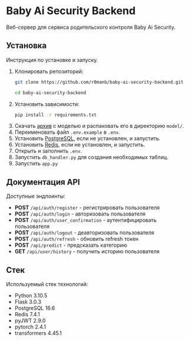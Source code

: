 # Baby Ai Security Backend
Веб-сервер для сервиса родительского контроля Baby Ai Security.
## Установка
Инструкция по установке и запуску.
1. Клонировать репозиторий:
    ```bash
    git clone https://github.com/r0manb/baby-ai-security-backend.git

    cd baby-ai-security-backend
    ```
2. Установить зависимости:
    ```Bash
    pip install -r requirements.txt
    ```
3. Скачать [архив](https://drive.google.com/file/d/1574SL22ZYm-MZ7Sa9WS9KmhA2FMvZZEY/view?usp=sharing) с моделью и распаковать его в директорию `model/`.
4. Переименовать файл `.env.example` в `.env`.
5. Установить [PostgreSQL](https://www.enterprisedb.com/downloads/postgres-postgresql-downloads), если не установлен, и запустить.
6. Установить [Redis](https://redis.io/downloads/), если не установлен, и запустить.
7. Открыть и заполнить `.env`.
8. Запустить `db_handler.py` для создания необходимых таблиц.
9. Запустить `app.py` 
## Документация API
Доступные эндпоинты:
- **POST** `/api/auth/register` - регистрировать пользователя
- **POST** `/api/auth/login` - авторизовать пользователя
- **POST** `/api/auth/user_confirmation` - аутентифицировать пользователя
- **POST** `/api/auth/logout` - деавторизовать пользователя
- **POST** `/api/auth/refresh` - обновить refresh токен
- **POST** `/api/predict` - предсказать категорию
- **GET** `/api/user/history` - получить историю пользователя

## Стек
Используемый стек технологий:
- Python 3.10.5
- Flask 3.0.3
- PostgreSQL 16.6
- Redis 7.4.1
- pyJWT 2.9.0
- pytorch 2.4.1
- transformers 4.45.1